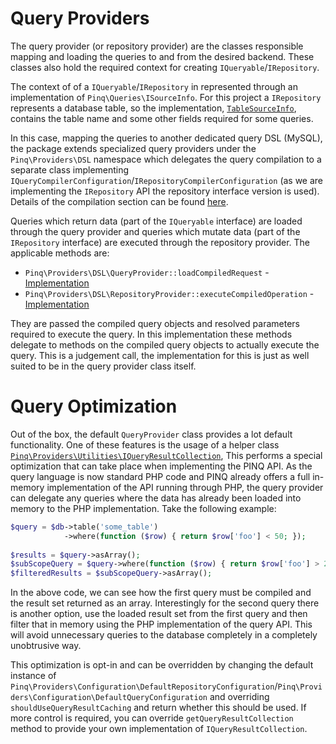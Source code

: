 Query Providers
===============

The query provider (or repository provider) are the classes responsible
mapping and loading the queries to and from the desired backend. These
classes also hold the required context for creating `IQueryable`/`IRepository`.

The context of of a `IQueryable`/`IRepository` in represented through an
implementation of `Pinq\Queries\ISourceInfo`. For this project a `IRepository`
represents a database table, so the implementation, [`TableSourceInfo`](TableSourceInfo.php),
contains the table name and some other fields required for some queries.

In this case, mapping the queries to another dedicated query DSL (MySQL), the
package extends specialized query providers under the `Pinq\Providers\DSL` namespace
which delegates the query compilation to a separate class implementing
`IQueryCompilerConfiguration`/`IRepositoryCompilerConfiguration` (as we are implementing
the `IRepository` API the repository interface version is used). Details
of the compilation section can be found [here][1].

Queries which return data (part of the `IQueryable` interface) are loaded through
the query provider and queries which mutate data (part of the `IRepository` interface)
are executed through the repository provider. The applicable methods are:

 - `Pinq\Providers\DSL\QueryProvider::loadCompiledRequest` - [Implementation](TableQueryProvider.php)
 - `Pinq\Providers\DSL\RepositoryProvider::executeCompiledOperation` - [Implementation](TableRepositoryProvider.php)

They are passed the compiled query objects and resolved parameters required to
execute the query. In this implementation these methods delegate to methods on
the compiled query objects to actually execute the query. This is a judgement
call, the implementation for this is just as well suited to be in the query provider
class itself.

Query Optimization
==================

Out of the box, the default `QueryProvider` class provides a lot default functionality.
One of these features is the usage of a helper class [`Pinq\Providers\Utilities\IQueryResultCollection`][2],
This performs a special optimization that can take place when implementing the PINQ API.
As the query language is now standard PHP code and PINQ already offers a full in-memory
implementation of the API running through PHP, the query provider can delegate any queries
where the data has already been loaded into memory to the PHP implementation. Take the following
example:

```php
$query = $db->table('some_table')
            ->where(function ($row) { return $row['foo'] < 50; });
            
$results = $query->asArray();
$subScopeQuery = $query->where(function ($row) { return $row['foo'] > 20; });
$filteredResults = $subScopeQuery->asArray();
```

In the above code, we can see how the first query must be compiled and the result set returned
as an array. Interestingly for the second query there is another option, use the loaded result set
from the first query and then filter that in memory using the PHP implementation of the query API. 
This will avoid unnecessary queries to the database completely in a completely unobtrusive way.

This optimization is opt-in and can be overridden by changing the default instance of
`Pinq\Providers\Configuration\DefaultRepositoryConfiguration`/`Pinq\Providers\Configuration\DefaultQueryConfiguration`
and overriding `shouldUseQueryResultCaching` and return whether this should be used.
If more control is required, you can override `getQueryResultCollection` method to provide
your own implementation of `IQueryResultCollection`.

[1]: ../Compilation/README.md
[2]: https://github.com/TimeToogo/Pinq/blob/master/Source/Providers/Utilities/IQueryResultCollection.php
